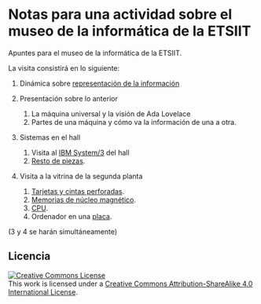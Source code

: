# Notas para una actividad sobre el museo de la informática de la ETSIIT

Apuntes para el museo de la informática de la ETSIIT.

La visita consistirá en lo siguiente:

1. Dinámica sobre [representación de la información](actividad-representacion-informacion.md)
   
2. Presentación sobre lo anterior
   1. La máquina universal y la visión de Ada Lovelace
   2. Partes de una máquina y cómo va la información de una a otra.

3. Sistemas en el hall
   1. Visita al [IBM System/3](System3.md) del hall
   2. [Resto de piezas](ordenadores-hall.md).

4. Visita a la vitrina de la segunda planta
   1. [Tarjetas y cintas perforadas](tarjetas-perforadas.md).
   1. [Memorias de núcleo magnético](memoria-ferrita.md).
   2. [CPU](CPUs.md).
   3. Ordenador en una [placa](placas.md).

(3 y 4 se harán simultáneamente)

## Licencia

<a rel="license" href="http://creativecommons.org/licenses/by-sa/4.0/"><img alt="Creative Commons License" style="border-width:0" src="https://i.creativecommons.org/l/by-sa/4.0/88x31.png" /></a><br />This work is licensed under a <a rel="license" href="http://creativecommons.org/licenses/by-sa/4.0/">Creative Commons Attribution-ShareAlike 4.0 International License</a>.
